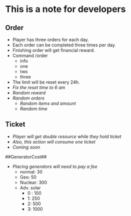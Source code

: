 # This is a note for developers #

## Order ##
* Player has three orders for each day.
* Each order can be completed three times per day.
* Finishing order will get financial reward.
* Command /order
    - info
    - one
    - two
    - three
* The limit will be reset every 24h.
* _Fix the reset time to 6 am_
* _Random reward_
* _Random orders_
    - _Random items and amount_
    - _Random time_

## Ticket ##
* _Player will get double resource while they hold ticket_
* _Also, this action will consume one ticket_
* _Coming soon_

##GeneratorCost##
* _Placing generators will need to pay a fee_
    - normal:   30
    - Geo:      50
    - Nuclear:  300
    - Adv. solar
        - 0 :   100
        - 1:    250
        - 2:    500
        - 3:    1000
